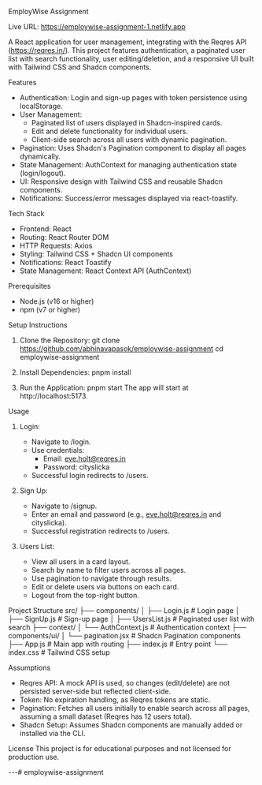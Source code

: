 EmployWise Assignment

Live URL: https://employwise-assignment-1.netlify.app

A React application for user management, integrating with the Reqres API (https://reqres.in/). This project features authentication, a paginated user list with search functionality, user editing/deletion, and a responsive UI built with Tailwind CSS and Shadcn components.

Features
- Authentication: Login and sign-up pages with token persistence using localStorage.
- User Management:
  - Paginated list of users displayed in Shadcn-inspired cards.
  - Edit and delete functionality for individual users.
  - Client-side search across all users with dynamic pagination.
- Pagination: Uses Shadcn's Pagination component to display all pages dynamically.
- State Management: AuthContext for managing authentication state (login/logout).
- UI: Responsive design with Tailwind CSS and reusable Shadcn components.
- Notifications: Success/error messages displayed via react-toastify.

Tech Stack
- Frontend: React
- Routing: React Router DOM
- HTTP Requests: Axios
- Styling: Tailwind CSS + Shadcn UI components
- Notifications: React Toastify
- State Management: React Context API (AuthContext)

Prerequisites
- Node.js (v16 or higher)
- npm (v7 or higher)

Setup Instructions
1. Clone the Repository:
   git clone https://github.com/abhinavapasok/employwise-assignment
   cd employwise-assignment

2. Install Dependencies:
   pnpm install

3. Run the Application:
   pnpm start
   The app will start at http://localhost:5173.

Usage
1. Login:
   - Navigate to /login.
   - Use credentials:
     - Email: eve.holt@reqres.in
     - Password: cityslicka
   - Successful login redirects to /users.

2. Sign Up:
   - Navigate to /signup.
   - Enter an email and password (e.g., eve.holt@reqres.in and cityslicka).
   - Successful registration redirects to /users.

3. Users List:
   - View all users in a card layout.
   - Search by name to filter users across all pages.
   - Use pagination to navigate through results.
   - Edit or delete users via buttons on each card.
   - Logout from the top-right button.


Project Structure
src/
├── components/
│   ├── Login.js          # Login page
│   ├── SignUp.js         # Sign-up page
│   ├── UsersList.js      # Paginated user list with search
├── context/
│   └── AuthContext.js    # Authentication context
├── components/ui/
│   └── pagination.jsx    # Shadcn Pagination components
├── App.js                # Main app with routing
├── index.js              # Entry point
└── index.css             # Tailwind CSS setup

Assumptions
- Reqres API: A mock API is used, so changes (edit/delete) are not persisted server-side but reflected client-side.
- Token: No expiration handling, as Reqres tokens are static.
- Pagination: Fetches all users initially to enable search across all pages, assuming a small dataset (Reqres has 12 users total).
- Shadcn Setup: Assumes Shadcn components are manually added or installed via the CLI.


License
This project is for educational purposes and not licensed for production use.

---# employwise-assignment

